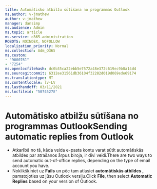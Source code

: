 ```yaml
---
title: Automātisko atbilžu sūtīšana no programmas Outlook
ms.author: v-jmathew
author: v-jmathew
manager: dansimp
ms.audience: Admin
ms.topic: article
ms.service: o365-administration
ROBOTS: NOINDEX, NOFOLLOW
localization_priority: Normal
ms.collection: Adm_O365
ms.custom:
- "9000761"
- "7254"
ms.openlocfilehash: dc0b35ca22ebb5e7572a48e372c619ec9b8a14d4
ms.sourcegitcommit: 6312ee31561db36104f32282d019d069ede69174
ms.translationtype: MT
ms.contentlocale: lv-LV
ms.lasthandoff: 03/11/2021
ms.locfileid: "50745278"
---
```

# <a name="sending-automatic-replies-from-outlook"></a><span data-ttu-id="39289-102">Automātisko atbilžu sūtīšana no programmas Outlook</span><span class="sxs-lookup"><span data-stu-id="39289-102">Sending automatic replies from Outlook</span></span>

- <span data-ttu-id="39289-103">Atkarībā no tā, kāda veida e-pasta kontu varat sūtīt automātiskās atbildes par atrašanos ārpus biroja, ir divi veidi.</span><span class="sxs-lookup"><span data-stu-id="39289-103">There are two ways to send automatic out-of-office replies, depending on the type of email account you have.</span></span>
- <span data-ttu-id="39289-104">Noklikšķiniet uz **Fails** un pēc tam atlasiet **automātiskās atbildes** , pamatojoties uz jūsu Outlook versiju.</span><span class="sxs-lookup"><span data-stu-id="39289-104">Click **File**, then select **Automatic Replies** based on your version of Outlook.</span></span>
